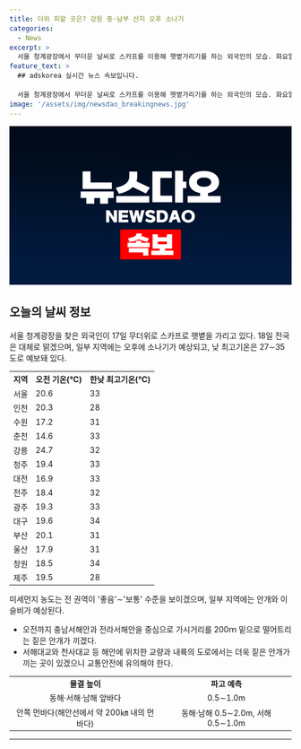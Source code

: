 ```yaml
---
title: 더위 피할 곳은? 강원 중·남부 산지 오후 소나기
categories:
  - News
excerpt: >
  서울 청계광장에서 무더운 날씨로 스카프를 이용해 햇볕가리기를 하는 외국인의 모습. 화요일인 18일은 전국이 대체로 맑을 전망이며, 강원과 경북 일부 지역에는 오후 소나기가 예상됨. 기온은 27∼35도로 높겠으며, 미세먼지 농도는 '좋음'∼'보통' 수준을 보이겠다. 충남서해안과 전라서해안을 중심으로 안개가 짙게 끼고 이슬비가 내릴 것으로 예상되니 교통안전에 유의해야 함. 바다의 물결은 동해·서해·남해 앞바다에서 0.5∼1.0m로 일 것으로 전망된다.
feature_text: >
  ## adskorea 실시간 뉴스 속보입니다.

  서울 청계광장에서 무더운 날씨로 스카프를 이용해 햇볕가리기를 하는 외국인의 모습. 화요일인 18일은 전국이 대체로 맑을 전망이며, 강원과 경북 일부 지역에는 오후 소나기가 예상됨. 기온은 27∼35도로 높겠으며, 미세먼지 농도는 '좋음'∼'보통' 수준을 보이겠다. 충남서해안과 전라서해안을 중심으로 안개가 짙게 끼고 이슬비가 내릴 것으로 예상되니 교통안전에 유의해야 함. 바다의 물결은 동해·서해·남해 앞바다에서 0.5∼1.0m로 일 것으로 전망된다.
image: '/assets/img/newsdao_breakingnews.jpg'
---
```


<p><img src="/assets/img/newsdao_breakingnews.jpg" alt="adskorea 속보" /></p>

<h2 data-ke-size="size26">오늘의 날씨 정보</h2>

<p data-ke-size="size16">서울 청계광장을 찾은 외국인이 17일 무더위로 스카프로 햇볕을 가리고 있다. 18일 전국은 대체로 맑겠으며, 일부 지역에는 오후에 소나기가 예상되고, 낮 최고기온은 27∼35도로 예보돼 있다.</p>

<table>
  <tr>
    <th>지역</th>
    <th>오전 기온(℃)</th>
    <th>한낮 최고기온(℃)</th>
  </tr>
  <tr>
    <td>서울</td>
    <td>20.6</td>
    <td>33</td>
  </tr>
  <tr>
    <td>인천</td>
    <td>20.3</td>
    <td>28</td>
  </tr>
  <tr>
    <td>수원</td>
    <td>17.2</td>
    <td>31</td>
  </tr>
  <tr>
    <td>춘천</td>
    <td>14.6</td>
    <td>33</td>
  </tr>
  <tr>
    <td>강릉</td>
    <td>24.7</td>
    <td>32</td>
  </tr>
  <tr>
    <td>청주</td>
    <td>19.4</td>
    <td>33</td>
  </tr>
  <tr>
    <td>대전</td>
    <td>16.9</td>
    <td>33</td>
  </tr>
  <tr>
    <td>전주</td>
    <td>18.4</td>
    <td>32</td>
  </tr>
  <tr>
    <td>광주</td>
    <td>19.3</td>
    <td>33</td>
  </tr>
  <tr>
    <td>대구</td>
    <td>19.6</td>
    <td>34</td>
  </tr>
  <tr>
    <td>부산</td>
    <td>20.1</td>
    <td>31</td>
  </tr>
  <tr>
    <td>울산</td>
    <td>17.9</td>
    <td>31</td>
  </tr>
  <tr>
    <td>창원</td>
    <td>18.5</td>
    <td>34</td>
  </tr>
  <tr>
    <td>제주</td>
    <td>19.5</td>
    <td>28</td>
  </tr>
</table>

<p data-ke-size="size16">미세먼지 농도는 전 권역이 '좋음'∼'보통' 수준을 보이겠으며, 일부 지역에는 안개와 이슬비가 예상된다.</p>

<ul>
  <li data-ke-size="size16">오전까지 충남서해안과 전라서해안을 중심으로 가시거리를 200ｍ 밑으로 떨어트리는 짙은 안개가 끼겠다.</li>
  <li data-ke-size="size16">서해대교와 천사대교 등 해안에 위치한 교량과 내륙의 도로에서는 더욱 짙은 안개가 끼는 곳이 있겠으니 교통안전에 유의해야 한다.</li>
</ul>

<table>
  <tr>
    <td style="text-align: center; height: 17px;"><b>물결 높이</b></td>
    <td style="text-align: center; height: 17px;"><b>파고 예측</b></td>
  </tr>
  <tr>
    <td style="text-align: center; height: 17px;">동해·서해·남해 앞바다</td>
    <td style="text-align: center; height: 17px;">0.5∼1.0m</td>
  </tr>
  <tr>
    <td style="text-align: center; height: 17px;">안쪽 먼바다(해안선에서 약 200㎞ 내의 먼바다)</td>
    <td style="text-align: center; height: 17px;">동해·남해 0.5∼2.0m, 서해 0.5∼1.0m</td>
  </tr>
</table>

<hr>

